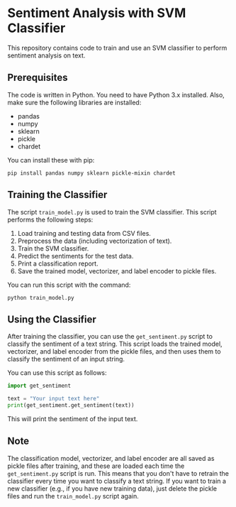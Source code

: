 # Sentiment Analysis with SVM Classifier

This repository contains code to train and use an SVM classifier to perform sentiment analysis on text.

## Prerequisites

The code is written in Python. You need to have Python 3.x installed. Also, make sure the following libraries are installed:

- pandas
- numpy
- sklearn
- pickle
- chardet

You can install these with pip:
```shell
pip install pandas numpy sklearn pickle-mixin chardet
```

## Training the Classifier

The script `train_model.py` is used to train the SVM classifier. This script performs the following steps:

1. Load training and testing data from CSV files.
2. Preprocess the data (including vectorization of text).
3. Train the SVM classifier.
4. Predict the sentiments for the test data.
5. Print a classification report.
6. Save the trained model, vectorizer, and label encoder to pickle files.

You can run this script with the command:
```shell
python train_model.py
```

## Using the Classifier

After training the classifier, you can use the `get_sentiment.py` script to classify the sentiment of a text string. This script loads the trained model, vectorizer, and label encoder from the pickle files, and then uses them to classify the sentiment of an input string.

You can use this script as follows:
```python
import get_sentiment

text = "Your input text here"
print(get_sentiment.get_sentiment(text))
```
This will print the sentiment of the input text.

## Note

The classification model, vectorizer, and label encoder are all saved as pickle files after training, and these are loaded each time the `get_sentiment.py` script is run. This means that you don't have to retrain the classifier every time you want to classify a text string. If you want to train a new classifier (e.g., if you have new training data), just delete the pickle files and run the `train_model.py` script again.
